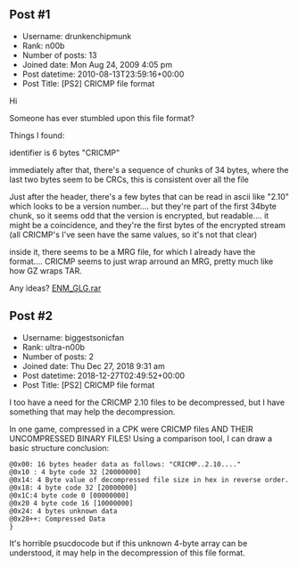 ## Post #1
- Username: drunkenchipmunk
- Rank: n00b
- Number of posts: 13
- Joined date: Mon Aug 24, 2009 4:05 pm
- Post datetime: 2010-08-13T23:59:16+00:00
- Post Title: [PS2] CRICMP file format

Hi

Someone has ever stumbled upon this file format?

Things I found:

identifier is 6 bytes "CRICMP"

immediately after that, there's a sequence of chunks of 34 bytes, where the last two bytes seem to be CRCs, this is consistent over all the file

Just after the header, there's a few bytes that can be read in ascii like "2.10" which looks to be a version number.... but they're part of the first 34byte chunk, so it seems odd that the version is encrypted, but readable.... it might be a coincidence, and they're the first bytes of the encrypted stream (all CRICMP's I've seen have the same values, so it's not that clear)

inside it, there seems to be a MRG file, for which I already have the format.... CRICMP seems to just wrap arround an MRG, pretty much like how GZ wraps TAR.

Any ideas?
[ENM_GLG.rar](https://xentaxbackup.github.io/file/3321_ENM_GLG.rar)
## Post #2
- Username: biggestsonicfan
- Rank: ultra-n00b
- Number of posts: 2
- Joined date: Thu Dec 27, 2018 9:31 am
- Post datetime: 2018-12-27T02:49:52+00:00
- Post Title: [PS2] CRICMP file format

I too have a need for the CRICMP 2.10 files to be decompressed, but I have something that may help the decompression.

In one game, compressed in a CPK were CRICMP files AND THEIR UNCOMPRESSED BINARY FILES! Using a comparison tool, I can draw a basic structure conclusion:

```
@0x00: 16 bytes header data as follows: "CRICMP..2.10...."
@0x10 : 4 byte code 32 [20000000]
@0x14: 4 Byte value of decompressed file size in hex in reverse order. 
@0x18: 4 byte code 32 [20000000]
@0x1C:4 byte code 0 [00000000]
@0x20 4 byte code 16 [10000000]
@0x24: 4 bytes unknown data
@0x28++: Compressed Data
}
```


It's horrible psucdocode but if this unknown 4-byte array can be understood, it may help in the decompression of this file format.
